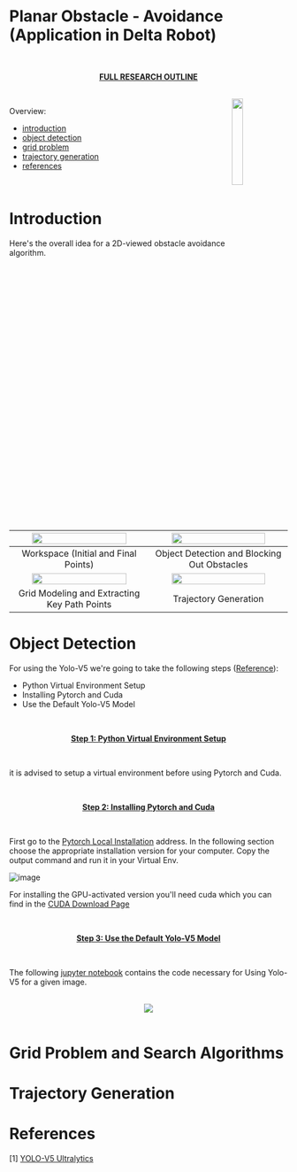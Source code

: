 # Planar Obstacle - Avoidance (Application in Delta Robot)

</br>
<p align="center">
	<strong><a href="https://github.com/Arvin-Mohammadi/Planar-Obstacle-Avoidance/tree/main/Research">FULL RESEARCH OUTLINE</a></strong>
</p>
</br>


<img align="right" src="https://github.com/Arvin-Mohammadi/Delta-Robot-Trajectory-Planning-V3/assets/69509720/5d0b34e0-8cbd-4d3d-9884-382a565008ef" width=20%>


Overview: 
- [introduction](#section-introduction)
- [object detection](#section-object-detection)
- [grid problem](#section-grid-problem)
- [trajectory generation](#section-trajectory-generation)
- [references](#section-references)
</br>


























<a name="section-introduction"></a>
# Introduction

Here's the overall idea for a 2D-viewed obstacle avoidance algorithm. 

|                     <img src="https://github.com/user-attachments/assets/ca08bfa9-dfaf-461e-9ff0-a72e09ef630a" style="width: 85%;">                     |                     <img src="https://github.com/user-attachments/assets/0025891b-acee-48d1-9c8e-8e42324ce902" style="width: 85%;">                    |
|:--------------------------------------------:|:-------------------------------------------:|
|     Workspace (Initial and Final Points)     | Object Detection and Blocking Out Obstacles |
|                     <img src="https://github.com/user-attachments/assets/ccd4fafa-be7d-4123-80c2-5ce6156781d9" style="width: 85%;">                     |       <img src="https://github.com/user-attachments/assets/92029b69-6731-490f-93f4-5650755c2c0a" style="width: 85%;">                                  |
| Grid Modeling and Extracting Key Path Points |            Trajectory Generation            |





















<a name="section-object-detection"></a>
# Object Detection

For using the Yolo-V5 we're going to take the following steps ([Reference](#reference-yolov5)):
- Python Virtual Environment Setup
- Installing Pytorch and Cuda
- Use the Default Yolo-V5 Model


</br>
<p align="center">
	<strong><ins><a href="https://github.com/Arvin-Mohammadi/Planar-Obstacle-Avoidance/tree/main/Research/Python%20Virtual%20Environment">Step 1: Python Virtual Environment Setup</a></ins></strong>
</p>
</br>

it is advised to setup a virtual environment before using Pytorch and Cuda.

</br>
<p align="center">
	<strong><ins>Step 2: Installing Pytorch and Cuda</ins></strong>
</p>
</br>

First go to the [Pytorch Local Installation](https://pytorch.org/get-started/locally/) address. In the following section choose the appropriate installation version for your computer. Copy the output command and run it in your Virtual Env.

![image](https://github.com/user-attachments/assets/cd2244f5-8eca-4c03-b970-f91494ca6c5c)

For installing the GPU-activated version you'll need cuda which you can find in the [CUDA Download Page](https://developer.nvidia.com/cuda-11-8-0-download-archive?target_os=Windows&target_arch=x86_64&target_version=10&target_type=exe_local)


</br>
<p align="center">
	<strong><ins>Step 3: Use the Default Yolo-V5 Model</ins></strong>
</p>
</br>

The following [jupyter notebook](https://github.com/Arvin-Mohammadi/Planar-Obstacle-Avoidance/blob/main/Code/Obstacle%20Avdoidance.ipynb) contains the code necessary for Using Yolo-V5 for a given image.

</br>
<div align="center">
 	<img src="https://github.com/user-attachments/assets/53326845-e5d0-46df-be72-8a6999ef46e5">
</div>
</br>




























<a name="section-grid-problem"></a>
# Grid Problem and Search Algorithms



























<a name="section-trajectory-generation"></a>
# Trajectory Generation


























<a name="section-references"></a>
# References

<a name="reference-yolov5"></a>
[1] [YOLO-V5 Ultralytics](https://github.com/ultralytics/yolov5)
























